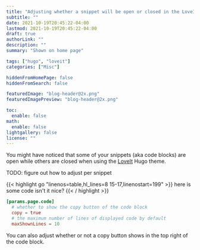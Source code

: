 ```yaml
---
title: "Adjusting whether a snippet will be open or closed in the LoveIt Hugo theme"
subtitle: ""
date: 2021-10-19T20:45:22-04:00
lastmod: 2021-10-19T20:45:22-04:00
draft: true
authorLink: ""
description: ""
summary: "Shown on home page"

tags: ["hugo", "loveit"]
categories: ["Misc"]

hiddenFromHomePage: false
hiddenFromSearch: false

featuredImage: "blog-header@2x.png"
featuredImagePreview: "blog-header@2x.png"

toc:
  enable: false
math:
  enable: false
lightgallery: false
license: ""
---
```


You might have noticed that some of your snippets (aka code blocks) are open while others are closed when using the [LoveIt](https://hugoloveit.com/) Hugo theme.

<!--more-->



TODO: figure out how to adjust per snippet


{{< highlight go "linenos=table,hl_lines=8 15-17,linenostart=199" >}}
here is
some code
isn't
it nice?
{{< / highlight >}}




```toml
[params.page.code]
  # whether to show the copy button of the code block
  copy = true
  # the maximum number of lines of displayed code by default
  maxShownLines = 10
```
You can also adjust whether or not a copy button shows in the top right of the code block.
